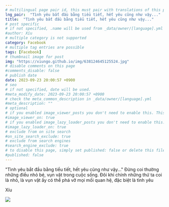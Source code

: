 ```yaml
---
# multilingual page pair id, this must pair with translations of this page. (This name must be unique)
lng_pair:  "Tình yêu bắt đầu bằng tiểu tiết, hết yêu cũng như vậy..." 
title:  "Tình yêu bắt đầu bằng tiểu tiết, hết yêu cũng như vậy..." 
# post specific
# if not specified, .name will be used from _data/owner/[language].yml
#author: Xíu
# multiple category is not supported
category: Facebook
# multiple tag entries are possible
tags: [Facebook]
# thumbnail image for post
img: "https://xiungo.github.io/img/638124645125524.jpg"
# disable comments on this page
#comments_disable: false
# publish date
date: 2023-09-23 20:00:57 +0900
# seo
# if not specified, date will be used.
#meta_modify_date: 2023-09-23 20:00:57 +0900
# check the meta_common_description in _data/owner/[language].yml
#meta_description: ""
# optional
# if you enabled image_viewer_posts you don't need to enable this. This is only if image_viewer_posts = false
#image_viewer_on: true
# if you enabled image_lazy_loader_posts you don't need to enable this. This is only if image_lazy_loader_posts = false
#image_lazy_loader_on: true
# exclude from on site search
#on_site_search_exclude: true
# exclude from search engines
#search_engine_exclude: true
# to disable this page, simply set published: false or delete this file
#published: false
---
```

"Tình yêu bắt đầu bằng tiểu tiết, hết yêu cũng như vậy..."
Đừng coi thường những điều nhỏ bé, vụn vặt trong cuộc sống. Đôi khi chính những thứ ta coi là nhỏ, là vụn vặt ấy có thể phá vỡ mọi mối quan hệ, đặc biệt là tình yêu

Xíu
<!-- outline-end -->
<img src= "https://xiungo.github.io/img/638124645125524.jpg">
